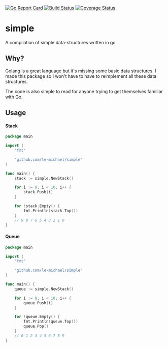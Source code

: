 [![Go Report Card](https://goreportcard.com/badge/github.com/le-michael/simple)](https://goreportcard.com/report/github.com/le-michael/simple) [![Build Status](https://travis-ci.org/le-michael/simple.svg?branch=master)](https://travis-ci.org/le-michael/simple) [![Coverage Status](https://coveralls.io/repos/github/le-michael/simple/badge.svg?branch=master)](https://coveralls.io/github/le-michael/simple?branch=master)


# simple
A compilation of simple data-structures written in go

## Why?
Golang is a great language but it's missing some basic data structures. I made this package so I won't have to have to reimplement all these data structures.

The code is also simple to read for anyone trying to get themselves familiar with Go. 
## Usage

#### Stack 

```Go
package main

import (
    "fmt"

    "github.com/le-michael/simple"
)

func main() {
    stack := simple.NewStack()

    for i := 0; i < 10; i++ {
        stack.Push(i)
    }

    for !stack.Empty() {
        fmt.Println(stack.Top())
    }
    // 9 8 7 6 5 4 3 2 1 0
}
```

#### Queue

```Go
package main

import (
    "fmt"

    "github.com/le-michael/simple"
)

func main() {
    queue := simple.NewStack()

    for i := 0; i < 10; i++ {
        queue.Push(i)
    }

    for !queue.Empty() {
        fmt.Println(queue.Top())
        queue.Pop()
    }
    // 0 1 2 3 4 5 6 7 8 9
}
```
